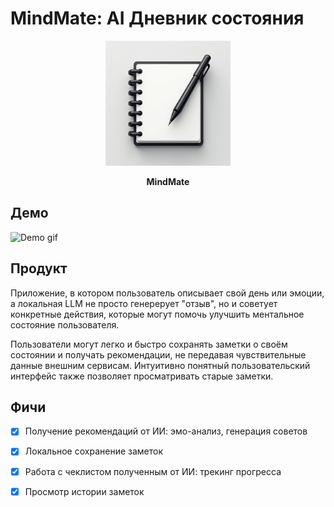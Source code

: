 # MindMate: AI Дневник состояния

<p align="center">
  <img src="MindMate/Resources/Assets.xcassets/AppIcon.appiconset/AppIcon.png"  width="200" />
</p>

<p align="center">
  <strong> MindMate </strong> 
</p>

<h2> Демо </h2>

<img src="Demo/demo.gif" width="300" alt="Demo gif">

<h2> Продукт </h2>

<p>
Приложение, в котором пользователь описывает свой день или эмоции, а локальная LLM не просто генерерует "отзыв", но и советует конкретные действия, которые могут помочь улучшить ментальное состояние пользователя.

Пользователи могут легко и быстро сохранять заметки о своём состоянии и получать рекомендации, не передавая чувствительные данные внешним сервисам. Интуитивно понятный пользовательский интерфейс также позволяет просматривать старые заметки.
</p>

<h2> Фичи </h2>

- [x] Получение рекомендаций от ИИ: эмо-анализ, генерация советов

- [x] Локальное сохранение заметок

- [x] Работа с чеклистом полученным от ИИ: трекинг прогресса

- [x] Просмотр истории заметок